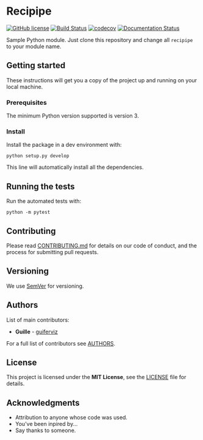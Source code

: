 
Recipipe
========

[![GitHub license](https://img.shields.io/github/license/guiferviz/recipipe.svg)](https://github.com/guiferviz/recipipe/blob/master/LICENSE)
[![Build Status](https://travis-ci.org/guiferviz/recipipe.png)](https://travis-ci.org/guiferviz/recipipe)
[![codecov](https://codecov.io/gh/guiferviz/recipipe/branch/master/graph/badge.svg)](https://codecov.io/gh/guiferviz/recipipe)
[![Documentation Status](https://readthedocs.org/projects/recipipe/badge/?version=latest)](https://recipipe.readthedocs.io/?badge=latest)

Sample Python module.
Just clone this repository and change all `recipipe` to your module name.


Getting started
---------------

These instructions will get you a copy of the project up and running on your local machine.


### Prerequisites

The minimum Python version supported is version 3.


### Install

Install the package in a dev environment with:

    python setup.py develop

This line will automatically install all the dependencies.


## Running the tests

Run the automated tests with:

    python -m pytest


Contributing
------------

Please read [CONTRIBUTING.md](https://github.com/guiferviz/python_module/blob/master/CONTRIBUTING.md) for details on our code of conduct, and the process for submitting pull requests.


Versioning
----------

We use [SemVer](http://semver.org/) for versioning.


Authors
-------

List of main contributors:

* **Guille** - [guiferviz](https://github.com/guiferviz)

For a full list of contributors see [AUTHORS](https://github.com/guiferviz/python_module/blob/master/AUTHORS.md).


License
-------

This project is licensed under the **MIT License**, see the [LICENSE](https://github.com/guiferviz/python_module/blob/master/LICENSE) file for details.


Acknowledgments
---------------

 * Attribution to anyone whose code was used.
 * You've been inpired by...
 * Say thanks to someone.
